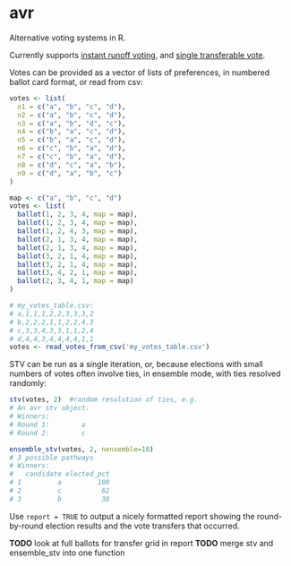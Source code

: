 # avr
Alternative voting systems in R.

Currently supports [instant runoff voting](https://en.wikipedia.org/wiki/Instant-runoff_voting), and [single transferable vote](https://en.wikipedia.org/wiki/Single_transferable_vote).

Votes can be provided as a vector of lists of preferences, in numbered ballot card format, or read from csv:

```r
votes <- list(
  n1 = c("a", "b", "c", "d"),
  n2 = c("a", "b", "c", "d"),
  n3 = c("a", "b", "d", "c"),
  n4 = c("b", "a", "c", "d"),
  n5 = c("b", "a", "c", "d"),
  n6 = c("c", "b", "a", "d"),
  n7 = c("c", "b", "a", "d"),
  n8 = c("d", "c", "a", "b"),
  n9 = c("d", "a", "b", "c")
)

map <- c("a", "b", "c", "d")
votes <- list(
  ballot(1, 2, 3, 4, map = map),
  ballot(1, 2, 3, 4, map = map),
  ballot(1, 2, 4, 3, map = map),
  ballot(2, 1, 3, 4, map = map),
  ballot(2, 1, 3, 4, map = map),
  ballot(3, 2, 1, 4, map = map),
  ballot(3, 2, 1, 4, map = map),
  ballot(3, 4, 2, 1, map = map),
  ballot(2, 3, 4, 1, map = map)
)

# my_votes_table.csv:
# a,1,1,1,2,2,3,3,3,2
# b,2,2,2,1,1,2,2,4,3
# c,3,3,4,3,3,1,1,2,4
# d,4,4,3,4,4,4,4,1,1
votes <- read_votes_from_csv('my_votes_table.csv')
```

STV can be run as a single iteration, or, because elections with small numbers of votes often involve ties, in ensemble mode, with ties resolved randomly:

```r
stv(votes, 2)  #random resolution of ties, e.g.
# An avr stv object.
# Winners:
# Round 1:        a
# Round 2:        c

ensemble_stv(votes, 2, nensemble=10)
# 3 possible pathways
# Winners:
#   candidate elected_pct
# 1         a         100
# 2         c          62
# 3         b          38
```

Use `report = TRUE` to output a nicely formatted report showing the round-by-round election results and the vote transfers that occurred.

**TODO** look at full ballots for transfer grid in report
**TODO** merge stv and ensemble_stv into one function
